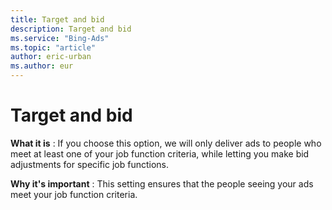 ```yaml
---
title: Target and bid
description: Target and bid
ms.service: "Bing-Ads"
ms.topic: "article"
author: eric-urban
ms.author: eur
---
```


# Target and bid

**What it is** : If you choose this option, we will only deliver ads to people who meet at least one of your job function criteria, while letting you make bid adjustments for specific job functions.

**Why it's important** : This setting ensures that the people seeing your ads meet your job function criteria.


